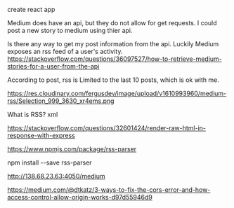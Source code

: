 create react app

Medium does have an api, but they do not allow for get requests. I could post a new story to medium using thier api.

Is there any way to get my post information from the api. Luckily Medium exposes an rss feed of a user's activity.
https://stackoverflow.com/questions/36097527/how-to-retrieve-medium-stories-for-a-user-from-the-api

According to post, rss is Limited to the last 10 posts, which is ok with me.

https://res.cloudinary.com/fergusdev/image/upload/v1610993960/medium-rss/Selection_999_3630_xr4ems.png

What is RSS?
xml

https://stackoverflow.com/questions/32601424/render-raw-html-in-response-with-express


https://www.npmjs.com/package/rss-parser


npm install --save rss-parser

http://138.68.23.63:4050/medium

https://medium.com/@dtkatz/3-ways-to-fix-the-cors-error-and-how-access-control-allow-origin-works-d97d55946d9